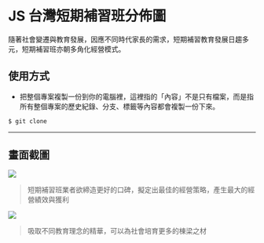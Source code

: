 # JS 台灣短期補習班分佈圖

隨著社會變遷與教育發展，因應不同時代家長的需求，短期補習教育發展日趨多元，短期補習班亦朝多角化經營模式。

## 使用方式
- 把整個專案複製一份到你的電腦裡，這裡指的「內容」不是只有檔案，而是指所有整個專案的歷史紀錄、分支、標籤等內容都會複製一份下來。
```sh
$ git clone
```

----

## 畫面截圖
![](https://i.imgur.com/rMqfAkX.png)
> 短期補習班業者欲締造更好的口碑，擬定出最佳的經營策略，產生最大的經營績效與獲利

![](https://i.imgur.com/OUkoENy.png)
> 吸取不同教育理念的精華，可以為社會培育更多的棟梁之材
